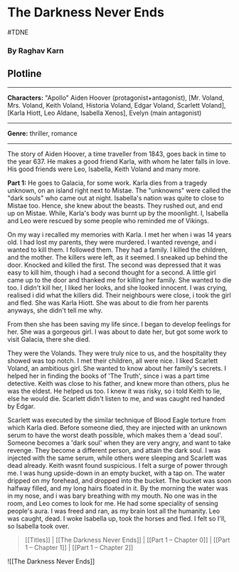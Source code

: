 # The Darkness Never Ends
#TDNE 

### By Raghav Karn

## Plotline
---

**Characters:** "Apollo" Aiden Hoover (protagonist+antagonist), [Mr. Voland, Mrs. Voland, Keith Voland, Historia Voland, Edgar Voland, Scarlett Voland], [Karla Hiott, Leo Aldane, Isabella Xenos], Evelyn (main antagonist)

---

**Genre:** thriller, romance

---

The story of Aiden Hoover, a time traveller from 1843, goes back in time to the year 637. He makes a good friend Karla, with whom he later falls in love. His good friends were Leo, Isabella, Keith Voland and many more.

**Part 1:**
He goes to Galacia, for some work. Karla dies from a tragedy unknown, on an island right next to Mistae. The "unknowns" were called the "dark souls" who came out at night. Isabella's nation was quite to close to Mistae too. Hence, she knew about the beasts. They rushed out, and end up on Mistae. While, Karla's body was burnt up by the moonlight. I, Isabella and Leo were rescued by some people who reminded me of Vikings. 

On my way i recalled my memories with Karla. I met her when i was 14 years old. I had lost my parents, they were murdered. I wanted revenge, and i wanted to kill them. I followed them. They had a family. I killed the children, and the mother. The killers were left, as it seemed. I sneaked up behind the door. Knocked and killed the first. The second was depressed that it was easy to kill him, though i had a second thought for a second. A little girl came up to the door and thanked me for killing her family. She wanted to die too. I didn't kill her, I liked her looks, and she looked innocent. I was crying, realised i did what the killers did. Their neighbours were close, i took the girl and fled. She was Karla Hiott. She was about to die from her parents anyways, she didn't tell me why.

From then she has been saving my life since. I began to develop feelings for her. She was a gorgeous girl. I was about to date her, but got some work to visit Galacia, there she died. 

They were the Volands. They were truly nice to us, and the hospitality they showed was top notch. I met their children, all were nice. I liked Scarlett Voland, an ambitious girl. She wanted to know about her family's secrets. I helped her in finding the books of 'The Truth', since i was a part time detective. Keith was close to his father, and knew more than others, plus he was the eldest. He helped us too. I knew it was risky, so i told Keith to lie, else he would die. Scarlett didn't listen to me, and was caught red handed by Edgar.

Scarlett was executed by the similar technique of Blood Eagle torture from which Karla died. Before someone died, they are injected with an unknown serum to have the worst death possible, which makes them a 'dead soul'. Someone becomes a 'dark soul' when they are very angry, and want to take revenge. They become a different person, and attain the dark soul. I was injected with the same serum, while others were sleeping and Scarlett was dead already. Keith wasnt found suspicious. I felt a surge of power through me.  I was hung upside-down in an empty bucket, with a tap on. The water dripped on my forehead, and dropped into the bucket. The bucket was soon halfway filled, and my long hairs floated in it. By the morning the water was in my nose, and i was bary breathing with my mouth. No one was in the room, and Leo comes to look for me. He had some speciality of sensing people's aura. I was freed and ran, as my brain lost all the humanity. Leo was caught, dead. I woke Isabella up, took the horses and fled. I felt so I'll, so Isabella took over.

> [[Titles]] | [[The Darkness Never Ends]] | [[Part 1 – Chapter 0]] | [[Part 1 – Chapter 1]] | [[Part 1 – Chapter 2]] 

![[The Darkness Never Ends]]